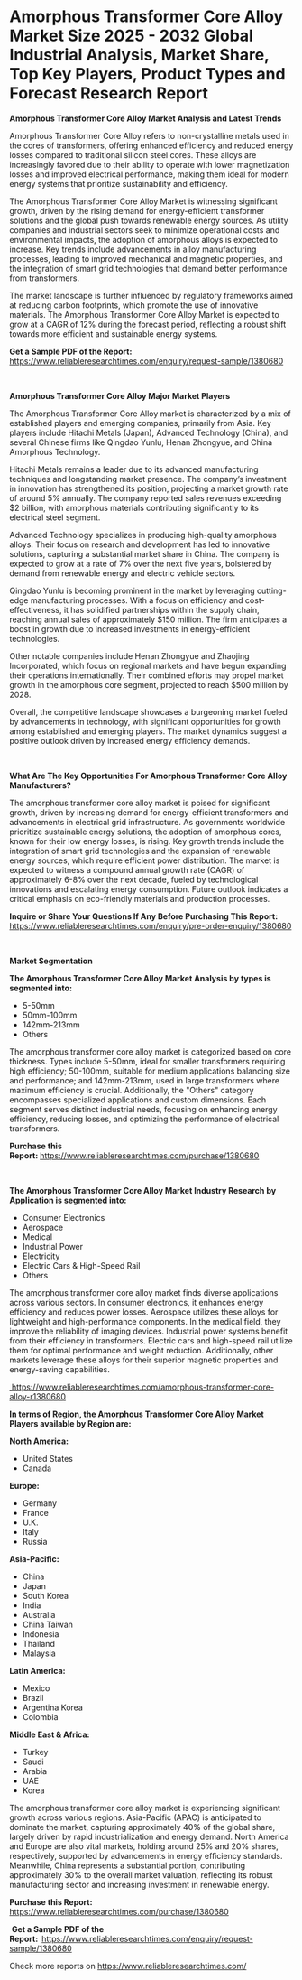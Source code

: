 <p><h1>Amorphous Transformer Core Alloy Market Size 2025 - 2032 Global Industrial Analysis, Market Share, Top Key Players, Product Types and Forecast Research Report</h1></p><p><strong>Amorphous Transformer Core Alloy Market Analysis and Latest Trends</strong></p>
<p><p>Amorphous Transformer Core Alloy refers to non-crystalline metals used in the cores of transformers, offering enhanced efficiency and reduced energy losses compared to traditional silicon steel cores. These alloys are increasingly favored due to their ability to operate with lower magnetization losses and improved electrical performance, making them ideal for modern energy systems that prioritize sustainability and efficiency.</p><p>The Amorphous Transformer Core Alloy Market is witnessing significant growth, driven by the rising demand for energy-efficient transformer solutions and the global push towards renewable energy sources. As utility companies and industrial sectors seek to minimize operational costs and environmental impacts, the adoption of amorphous alloys is expected to increase. Key trends include advancements in alloy manufacturing processes, leading to improved mechanical and magnetic properties, and the integration of smart grid technologies that demand better performance from transformers.</p><p>The market landscape is further influenced by regulatory frameworks aimed at reducing carbon footprints, which promote the use of innovative materials. The Amorphous Transformer Core Alloy Market is expected to grow at a CAGR of 12% during the forecast period, reflecting a robust shift towards more efficient and sustainable energy systems.</p></p>
<p><strong>Get a Sample PDF of the Report:&nbsp;</strong> <a href="https://www.reliableresearchtimes.com/enquiry/request-sample/1380680?utm_campaign=2193&utm_medium=2&utm_source=Github&utm_content=ia&utm_term=11042025&utm_id=amorphous-transformer-core-alloy">https://www.reliableresearchtimes.com/enquiry/request-sample/1380680</a></p>
<p>&nbsp;</p>
<p><strong>Amorphous Transformer Core Alloy Major Market Players</strong></p>
<p><p>The Amorphous Transformer Core Alloy market is characterized by a mix of established players and emerging companies, primarily from Asia. Key players include Hitachi Metals (Japan), Advanced Technology (China), and several Chinese firms like Qingdao Yunlu, Henan Zhongyue, and China Amorphous Technology. </p><p>Hitachi Metals remains a leader due to its advanced manufacturing techniques and longstanding market presence. The company’s investment in innovation has strengthened its position, projecting a market growth rate of around 5% annually. The company reported sales revenues exceeding $2 billion, with amorphous materials contributing significantly to its electrical steel segment.</p><p>Advanced Technology specializes in producing high-quality amorphous alloys. Their focus on research and development has led to innovative solutions, capturing a substantial market share in China. The company is expected to grow at a rate of 7% over the next five years, bolstered by demand from renewable energy and electric vehicle sectors.</p><p>Qingdao Yunlu is becoming prominent in the market by leveraging cutting-edge manufacturing processes. With a focus on efficiency and cost-effectiveness, it has solidified partnerships within the supply chain, reaching annual sales of approximately $150 million. The firm anticipates a boost in growth due to increased investments in energy-efficient technologies.</p><p>Other notable companies include Henan Zhongyue and Zhaojing Incorporated, which focus on regional markets and have begun expanding their operations internationally. Their combined efforts may propel market growth in the amorphous core segment, projected to reach $500 million by 2028.</p><p>Overall, the competitive landscape showcases a burgeoning market fueled by advancements in technology, with significant opportunities for growth among established and emerging players. The market dynamics suggest a positive outlook driven by increased energy efficiency demands.</p></p>
<p>&nbsp;</p>
<p><strong>What Are The Key Opportunities For Amorphous Transformer Core Alloy Manufacturers?</strong></p>
<p><p>The amorphous transformer core alloy market is poised for significant growth, driven by increasing demand for energy-efficient transformers and advancements in electrical grid infrastructure. As governments worldwide prioritize sustainable energy solutions, the adoption of amorphous cores, known for their low energy losses, is rising. Key growth trends include the integration of smart grid technologies and the expansion of renewable energy sources, which require efficient power distribution. The market is expected to witness a compound annual growth rate (CAGR) of approximately 6-8% over the next decade, fueled by technological innovations and escalating energy consumption. Future outlook indicates a critical emphasis on eco-friendly materials and production processes.</p></p>
<p><strong>Inquire or Share Your Questions If Any Before Purchasing This Report:</strong> <a href="https://www.reliableresearchtimes.com/enquiry/pre-order-enquiry/1380680?utm_campaign=2193&utm_medium=2&utm_source=Github&utm_content=ia&utm_term=11042025&utm_id=amorphous-transformer-core-alloy">https://www.reliableresearchtimes.com/enquiry/pre-order-enquiry/1380680</a></p>
<p>&nbsp;</p>
<p><strong>Market Segmentation</strong></p>
<p><strong>The Amorphous Transformer Core Alloy Market Analysis by types is segmented into:</strong></p>
<p><ul><li>5-50mm</li><li>50mm-100mm</li><li>142mm-213mm</li><li>Others</li></ul></p>
<p><p>The amorphous transformer core alloy market is categorized based on core thickness. Types include 5-50mm, ideal for smaller transformers requiring high efficiency; 50-100mm, suitable for medium applications balancing size and performance; and 142mm-213mm, used in large transformers where maximum efficiency is crucial. Additionally, the "Others" category encompasses specialized applications and custom dimensions. Each segment serves distinct industrial needs, focusing on enhancing energy efficiency, reducing losses, and optimizing the performance of electrical transformers.</p></p>
<p><strong>Purchase this Report:&nbsp;</strong><a href="https://www.reliableresearchtimes.com/purchase/1380680?utm_campaign=2193&utm_medium=2&utm_source=Github&utm_content=ia&utm_term=11042025&utm_id=amorphous-transformer-core-alloy">https://www.reliableresearchtimes.com/purchase/1380680</a></p>
<p>&nbsp;</p>
<p><strong>The Amorphous Transformer Core Alloy Market Industry Research by Application is segmented into:</strong></p>
<p><ul><li>Consumer Electronics</li><li>Aerospace</li><li>Medical</li><li>Industrial Power</li><li>Electricity</li><li>Electric Cars & High-Speed Rail</li><li>Others</li></ul></p>
<p><p>The amorphous transformer core alloy market finds diverse applications across various sectors. In consumer electronics, it enhances energy efficiency and reduces power losses. Aerospace utilizes these alloys for lightweight and high-performance components. In the medical field, they improve the reliability of imaging devices. Industrial power systems benefit from their efficiency in transformers. Electric cars and high-speed rail utilize them for optimal performance and weight reduction. Additionally, other markets leverage these alloys for their superior magnetic properties and energy-saving capabilities.</p></p>
<p><a href="https://www.reliableresearchtimes.com/amorphous-transformer-core-alloy-r1380680?utm_campaign=2193&utm_medium=2&utm_source=Github&utm_content=ia&utm_term=11042025&utm_id=amorphous-transformer-core-alloy">&nbsp;https://www.reliableresearchtimes.com/amorphous-transformer-core-alloy-r1380680</a></p>
<p><strong>In terms of Region, the Amorphous Transformer Core Alloy Market Players available by Region are:</strong></p>
<p>
    <p> <strong> North America: </strong>
        <ul>
            <li>United States</li>
            <li>Canada</li>
        </ul>
        </p> 
    <p> <strong> Europe: </strong>
        <ul>
            <li>Germany</li>
            <li>France</li>
            <li>U.K.</li>
            <li>Italy</li>
            <li>Russia</li>
        </ul>
        </p> 
    <p> <strong> Asia-Pacific: </strong>
        <ul>
            <li>China</li>
            <li>Japan</li>
            <li>South Korea</li>
            <li>India</li>
            <li>Australia</li>
            <li>China Taiwan</li>
            <li>Indonesia</li>
            <li>Thailand</li>
            <li>Malaysia</li>
        </ul>
        </p> 
    <p> <strong> Latin America: </strong>
        <ul>
            <li>Mexico</li>
            <li>Brazil</li>
            <li>Argentina Korea</li>
            <li>Colombia</li>
        </ul>
        </p> 
    <p> <strong> Middle East & Africa: </strong>
        <ul>
            <li>Turkey</li>
            <li>Saudi</li>
            <li>Arabia</li>
            <li>UAE</li>
            <li>Korea</li>
        </ul>
    </p>
    </p>
<p><p>The amorphous transformer core alloy market is experiencing significant growth across various regions. Asia-Pacific (APAC) is anticipated to dominate the market, capturing approximately 40% of the global share, largely driven by rapid industrialization and energy demand. North America and Europe are also vital markets, holding around 25% and 20% shares, respectively, supported by advancements in energy efficiency standards. Meanwhile, China represents a substantial portion, contributing approximately 30% to the overall market valuation, reflecting its robust manufacturing sector and increasing investment in renewable energy.</p></p>
<p><strong>Purchase this Report: </strong><a href="https://www.reliableresearchtimes.com/purchase/1380680?utm_campaign=2193&utm_medium=2&utm_source=Github&utm_content=ia&utm_term=11042025&utm_id=amorphous-transformer-core-alloy">https://www.reliableresearchtimes.com/purchase/1380680</a></p>
<p>&nbsp;<strong>Get a Sample PDF of the Report:&nbsp;&nbsp;</strong><a href="https://www.reliableresearchtimes.com/enquiry/request-sample/1380680?utm_campaign=2193&utm_medium=2&utm_source=Github&utm_content=ia&utm_term=11042025&utm_id=amorphous-transformer-core-alloy">https://www.reliableresearchtimes.com/enquiry/request-sample/1380680</a></p>
<p><strong></strong></p>
<p>Check more reports on <a href="https://www.reliableresearchtimes.com/?utm_campaign=2193&utm_medium=2&utm_source=Github&utm_content=ia&utm_term=11042025&utm_id=amorphous-transformer-core-alloy">https://www.reliableresearchtimes.com/</a></p>